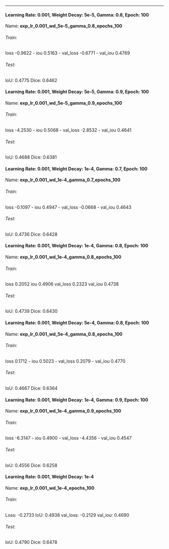 ***

#### Learning Rate: 0.001, Weight Decay: 5e-5, Gamma: 0.8, Epoch: 100
Name: **exp_lr_0.001_wd_5e-5_gamma_0.8_epochs_100**
###### Train:
loss -0.9622 - iou 0.5163 - val_loss -0.6771 - val_iou 0.4769
###### Test:
IoU: 0.4775
Dice: 0.6462
#### Learning Rate: 0.001, Weight Decay: 5e-5, Gamma: 0.9, Epoch: 100
Name: **exp_lr_0.001_wd_5e-5_gamma_0.9_epochs_100**
###### Train:
loss -4.2530 - iou 0.5068 - val_loss -2.8532 - val_iou 0.4641
###### Test:
IoU: 0.4688
Dice: 0.6381

#### Learning Rate: 0.001, Weight Decay: 1e-4, Gamma: 0.7, Epoch: 100
Name: **exp_lr_0.001_wd_1e-4_gamma_0.7_epochs_100**
###### Train:
loss -0.1097 - iou 0.4947 - val_loss -0.0668 - val_iou 0.4643
###### Test:
IoU: 0.4736
Dice: 0.6428
#### Learning Rate: 0.001, Weight Decay: 1e-4, Gamma: 0.8, Epoch: 100
Name: **exp_lr_0.001_wd_1e-4_gamma_0.8_epochs_100**
###### Train:
loss 0.2052
iou 0.4906
val_loss 0.2323
val_iou 0.4738
###### Test:
IoU: 0.4739
Dice: 0.6430

#### Learning Rate: 0.001, Weight Decay: 5e-4, Gamma: 0.8, Epoch: 100
Name: **exp_lr_0.001_wd_5e-4_gamma_0.8_epochs_100**
###### Train:
loss 0.1712 - iou 0.5023 - val_loss 0.2079 - val_iou 0.4770
###### Test:
IoU: 0.4667
Dice: 0.6364

#### Learning Rate: 0.001, Weight Decay: 1e-4, Gamma: 0.9, Epoch: 100
Name: **exp_lr_0.001_wd_1e-4_gamma_0.9_epochs_100**
###### Train:
loss -6.3147 - iou 0.4900 - val_loss -4.4356 - val_iou 0.4547
###### Test:
IoU: 0.4556
Dice: 0.6258
#### Learning Rate: 0.001, Weight Decay: 1e-4
Name: **exp_lr_0.001_wd_1e-4_epochs_100**
###### Train:
Loss: -0.2733
IoU: 0.4938
val_loss: -0.2129
val_iou: 0.4690
###### Test:
IoU: 0.4790
Dice: 0.6478